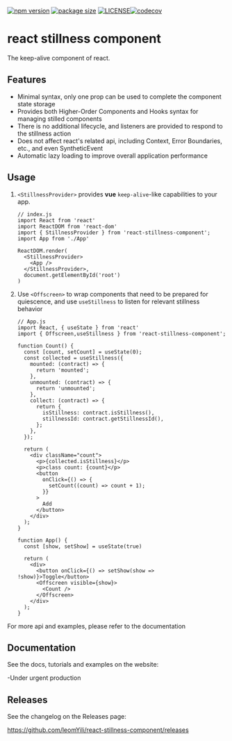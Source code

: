 [![npm version](https://img.shields.io/npm/v/react-stillness-component?color=%23007ec6&style=flat-square)](https://www.npmjs.com/package/react-stillness-component) [![package size](https://img.shields.io/bundlephobia/min/react-stillness-component?style=flat-square)](https://bundlephobia.com/result?p=react-stillness-component@latest) [![LICENSE](https://img.shields.io/npm/l/react-stillness-component.svg?style=flat-square)](https://github.com/leomYili/react-stillness-component/blob/main/LICENSE)[![codecov](https://codecov.io/gh/leomYili/react-stillness-component/branch/main/graph/badge.svg?token=CX32T2S9YK)](https://codecov.io/gh/leomYili/react-stillness-component)

# react stillness component

The keep-alive component of react.

## Features

- Minimal syntax, only one prop can be used to complete the component state storage
- Provides both Higher-Order Components and Hooks syntax for managing stilled components
- There is no additional lifecycle, and listeners are provided to respond to the stillness action
- Does not affect react's related api, including Context, Error Boundaries, etc., and even SyntheticEvent
- Automatic lazy loading to improve overall application performance

## Usage

1. `<StillnessProvider>` provides **vue** `keep-alive`-like capabilities to your app.

    ```(jsx)
    // index.js
    import React from 'react'
    import ReactDOM from 'react-dom'
    import { StillnessProvider } from 'react-stillness-component';
    import App from './App'

    ReactDOM.render(
      <StillnessProvider>
        <App />
      </StillnessProvider>,
      document.getElementById('root')
    )
    ```

2. Use `<Offscreen>` to wrap components that need to be prepared for quiescence, and use `useStillness` to listen for relevant stillness behavior

    ```(jsx)
    // App.js
    import React, { useState } from 'react'
    import { Offscreen,useStillness } from 'react-stillness-component';

    function Count() {
      const [count, setCount] = useState(0);
      const collected = useStillness({
        mounted: (contract) => {
          return 'mounted';
        },
        unmounted: (contract) => {
          return 'unmounted';
        },
        collect: (contract) => {
          return {
            isStillness: contract.isStillness(),
            stillnessId: contract.getStillnessId(),
          };
        },
      });

      return (
        <div className="count">
          <p>{collected.isStillness}</p>
          <p>class count: {count}</p>
          <button
            onClick={() => {
              setCount((count) => count + 1);
            }}
          >
            Add
          </button>
        </div>
      );
    }

    function App() {
      const [show, setShow] = useState(true)

      return (
        <div>
          <button onClick={() => setShow(show => !show)}>Toggle</button>
          <Offscreen visible={show}>
            <Count />
          </Offscreen>
        </div>
      );
    }

   ```

For more api and examples, please refer to the documentation

## Documentation

See the docs, tutorials and examples on the website:

-Under urgent production

## Releases

See the changelog on the Releases page:

<https://github.com/leomYili/react-stillness-component/releases>
